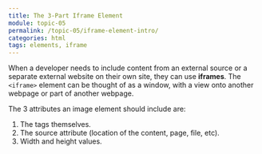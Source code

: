 ```yaml
---
title: The 3-Part Iframe Element
module: topic-05
permalink: /topic-05/iframe-element-intro/
categories: html
tags: elements, iframe
---
```


<div class="divider-heading"></div>

When a developer needs to include content from an external source or a separate external website on their own site, they can use **iframes**. The `<iframe>` element can be thought of as a window, with a view onto another webpage or part of another webpage.

The 3 attributes an image element should include are:

1. The tags themselves.
2. The source attribute (location of the content, page, file, etc).
3. Width and height values.
